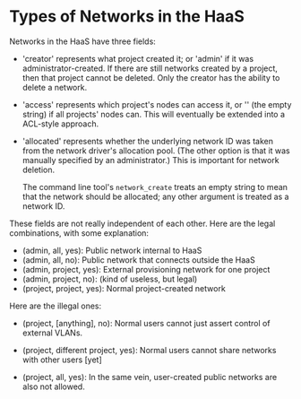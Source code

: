 # Types of Networks in the HaaS


Networks in the HaaS have three fields:

- 'creator' represents what project created it; or 'admin' if it was
  administrator-created.  If there are still networks created by a project,
  then that project cannot be deleted.  Only the creator has the ability to
  delete a network.

- 'access' represents which project's nodes can access it, or '' (the
  empty string) if all   projects' nodes can.  This will eventually be extended
  into a ACL-style approach.

- 'allocated' represents whether the underlying network ID was taken from the
  network driver's allocation pool.  (The other option is that it was manually
  specified by an administrator.)  This is important for network deletion.

  The command line tool's `network_create` treats an empty string to
  mean that the network should be allocated; any other argument is
  treated as a network ID.

These fields are not really independent of each other.  Here are the legal
combinations, with some explanation:

- (admin,   all,     yes): Public network internal to HaaS
- (admin,   all,     no):  Public network that connects outside the HaaS
- (admin,   project, yes): External provisioning network for one project
- (admin,   project, no):  (kind of useless, but legal)
- (project, project, yes): Normal project-created network


Here are the illegal ones:

- (project, [anything], no): Normal users cannot just assert control of external
      VLANs.

- (project, different project, yes): Normal users cannot share networks with
      other users [yet]

- (project, all, yes): In the same vein, user-created public networks are also
      not allowed.
